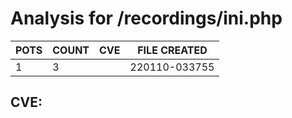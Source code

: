 # Analysis for /recordings/ini.php
| POTS | COUNT | CVE | FILE CREATED |
|---|---|---|---|
| 1 | 3 | | 220110-033755 |

## CVE: 